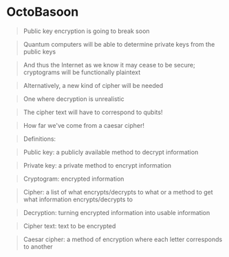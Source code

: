 # OctoBasoon
> Public key encryption is going to break soon

> Quantum computers will be able to determine private keys from the public keys

> And thus the Internet as we know it may cease to be secure; cryptograms will be functionally plaintext

> Alternatively, a new kind of cipher will be needed

> One where decryption is unrealistic

> The cipher text will have to correspond to qubits!

> How far we've come from a caesar cipher!

> Definitions:

> Public key: a publicly available method to decrypt information

> Private key: a private method to encrypt information

> Cryptogram: encrypted information

> Cipher: a list of what encrypts/decrypts to what or a method to get what information encrypts/decrypts to

> Decryption: turning encrypted information into usable information

> Cipher text: text to be encrypted

> Caesar cipher: a method of encryption where each letter corresponds to another
